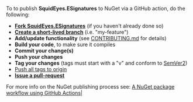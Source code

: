 To to publish **SquidEyes.ESignatures** to NuGet via a GitHub action, do the following:

* **<a href="https://www.freecodecamp.org/news/how-to-fork-a-github-repository/#:~:text=To%20follow%20along%2C%20browse%20to,created%20under%20your%20GitHub%20account." target="_blank">Fork SquidEyes.ESignatures</a>** (if you haven't already done so)
* **<a href="https://docs.github.com/en/pull-requests/collaborating-with-pull-requests/proposing-changes-to-your-work-with-pull-requests/creating-and-deleting-branches-within-your-repository" target="_blank">Create a short-lived branch</a>** (i.e. "my-feature")
* **Add/update functionality** (see [CONTRIBUTING.md](https://github.com/squideyes/Basics/blob/master/CONTRIBUTING.md) for details)
* **Build your code**, to make sure it compiles
* **Commit your change(s)**
* **Push your changes**
* **Tag your changes** (tags must start with a "v" and conform to <a href="https://semver.org/" target="_blank">SemVer2</a>)
* <a href="https://stackoverflow.com/questions/71379079/visual-studio-2022-git-push-tags#:~:text=You%20should%20go%20to%20team,push%20all%20tags%20to%20origin." target="_blank">Push all tags to origin</a>
* **<a href="https://docs.github.com/en/desktop/contributing-and-collaborating-using-github-desktop/working-with-your-remote-repository-on-github-or-github-enterprise/creating-an-issue-or-pull-request" target="_blank">Issue a pull-request</a>**

For more info on the NuGet publishing process see: 
<a href="https://acraven.medium.com/a-nuget-package-workflow-using-github-actions-7da8c6557863" target="_blank">A NuGet package workflow using GitHub Actions</a>|
